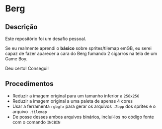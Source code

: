 # Berg

## Descrição

Este repositório foi um desafio pessoal.

Se eu realmente aprendi o **básico** sobre sprites/tilemap emGB, eu serei capaz
de fazer aparecer a cara do Berg fumando 2 cigarros na tela de um Game Boy.

Deu certo! Consegui!

## Procedimentos

- Reduzir a imagem original para um tamanho inferior a `256x256`
- Reduzir a imagem original a uma paleta de apenas 4 cores
- Usar a ferramenta `rgbgfx` para gerar os arquivos `.2bpp` dos sprites e o
  arquivo `.tilemap`
- De posse desses ambos arquivos binários, incluí-los no código fonte com o
  comando `INCBIN`
